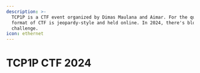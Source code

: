 ```yaml
---
description: >-
  TCP1P is a CTF event organized by Dimas Maulana and Aimar. For the quals, the
  format of CTF is jeopardy-style and held online. In 2024, there's blockchain
  challenge.
icon: ethernet
---
```


# TCP1P CTF 2024

